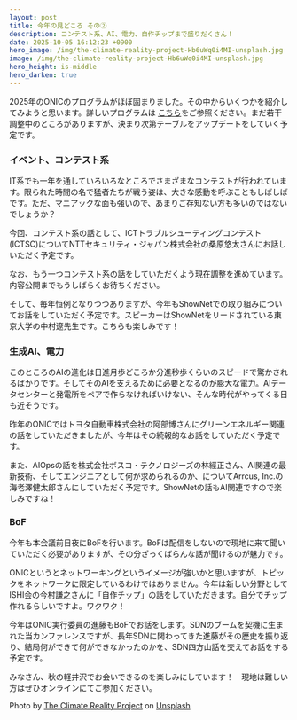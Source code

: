 ```yaml
---
layout: post
title: 今年の見どころ その②
description: コンテスト系、AI、電力、自作チップまで盛りだくさん！
date: 2025-10-05 16:12:23 +0900
hero_image: /img/the-climate-reality-project-Hb6uWq0i4MI-unsplash.jpg
image: /img/the-climate-reality-project-Hb6uWq0i4MI-unsplash.jpg
hero_height: is-middle
hero_darken: true
---
```

2025年のONICのプログラムがほぼ固まりました。その中からいくつかを紹介してみようと思います。詳しいプログラムは [こちら]({{site.baseurl}}/program/)をご参照ください。まだ若干調整中のところがありますが、決まり次第テーブルをアップデートをしていく予定です。

### イベント、コンテスト系

IT系でも一年を通していろいろなところでさまざまなコンテストが行われています。限られた時間の名で猛者たちが戦う姿は、大きな感動を呼ぶこともしばしばです。ただ、マニアックな面も強いので、あまりご存知ない方も多いのではないでしょうか？

今回、コンテスト系の話として、ICTトラブルシューティングコンテスト(ICTSC)についてNTTセキュリティ・ジャパン株式会社の桑原悠太さんにお話しいただく予定です。

なお、もう一つコンテスト系の話をしていただくよう現在調整を進めています。内容公開までもうしばらくお待ちください。

そして、毎年恒例となりつつありますが、今年もShowNetでの取り組みについてお話をしていただく予定です。スピーカーはShowNetをリードされている東京大学の中村遼先生です。こちらも楽しみです！

### 生成AI、電力

このところのAIの進化は日進月歩どころか分進秒歩くらいのスピードで驚かされるばかりです。そしてそのAIを支えるために必要となるのが膨大な電力。AIデータセンターと発電所をペアで作らなければいけない、そんな時代がやってくる日も近そうです。

昨年のONICではトヨタ自動車株式会社の阿部博さんにグリーンエネルギー関連の話をしていただきましたが、今年はその続報的なお話をしていただく予定です。

また、AIOpsの話を株式会社ボスコ・テクノロジーズの林經正さん、AI関連の最新技術、そしてエンジニアとして何が求められるのか、についてArrcus, Inc.の海老澤健太郎さんにしていただく予定です。ShowNetの話もAI関連ですので楽しみですね！

### BoF

今年も本会議前日夜にBoFを行います。BoFは配信をしないので現地に来て聞いていただく必要がありますが、その分ざっくばらんな話が聞けるのが魅力です。

ONICというとネットワーキングというイメージが強いかと思いますが、トピックをネットワークに限定しているわけではありません。今年は新しい分野としてISHI会の今村謙之さんに「自作チップ」の話をしていただきます。自分でチップ作れるらしいですよ。ワクワク！

今年はONIC実行委員の進藤もBoFでお話をします。SDNのブームを契機に生まれた当カンファレンスですが、長年SDNに関わってきた進藤がその歴史を振り返り、結局何ができて何ができなかったのかを、SDN四方山話を交えてお話をする予定です。

みなさん、秋の軽井沢でお会いできるのを楽しみにしています！　現地は難しい方はぜひオンラインにてご参加ください。

Photo by <a href="https://unsplash.com/@climatereality?utm_content=creditCopyText&utm_medium=referral&utm_source=unsplash">The Climate Reality Project</a> on <a href="https://unsplash.com/photos/selective-focus-photography-of-people-sitting-on-chairs-while-writing-on-notebooks-Hb6uWq0i4MI?utm_content=creditCopyText&utm_medium=referral&utm_source=unsplash">Unsplash</a>
      